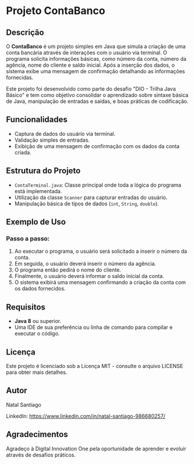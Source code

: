 # Projeto ContaBanco

## Descrição

O **ContaBanco** é um projeto simples em Java que simula a criação de uma conta bancária através de interações com o usuário via terminal. O programa solicita informações básicas, como número da conta, número da agência, nome do cliente e saldo inicial. Após a inserção dos dados, o sistema exibe uma mensagem de confirmação detalhando as informações fornecidas.

Este projeto foi desenvolvido como parte do desafio "DIO - Trilha Java Básico" e tem como objetivo consolidar o aprendizado sobre sintaxe básica de Java, manipulação de entradas e saídas, e boas práticas de codificação.

## Funcionalidades

- Captura de dados do usuário via terminal.
- Validação simples de entradas.
- Exibição de uma mensagem de confirmação com os dados da conta criada.

## Estrutura do Projeto

- `ContaTerminal.java`: Classe principal onde toda a lógica do programa está implementada.
- Utilização da classe `Scanner` para capturar entradas do usuário.
- Manipulação básica de tipos de dados (`int`, `String`, `double`).

## Exemplo de Uso

### Passo a passo:

1. Ao executar o programa, o usuário será solicitado a inserir o número da conta.
2. Em seguida, o usuário deverá inserir o número da agência.
3. O programa então pedirá o nome do cliente.
4. Finalmente, o usuário deverá informar o saldo inicial da conta.
5. O sistema exibirá uma mensagem confirmando a criação da conta com os dados fornecidos.

## Requisitos

- **Java 8** ou superior.
- Uma IDE de sua preferência ou linha de comando para compilar e executar o código.

## Licença
Este projeto é licenciado sob a Licença MIT - consulte o arquivo LICENSE para obter mais detalhes.

## Autor
Natal Santiago

LinkedIn: https://www.linkedin.com/in/natal-santiago-986680257/

## Agradecimentos
Agradeço à Digital Innovation One pela oportunidade de aprender e evoluir através de desafios práticos.
